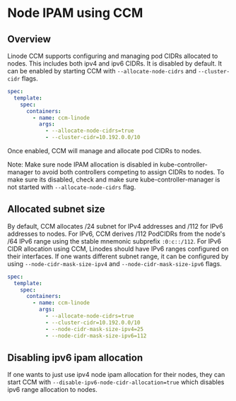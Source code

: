# Node IPAM using CCM

## Overview

Linode CCM supports configuring and managing pod CIDRs allocated to nodes. This includes both ipv4 and ipv6 CIDRs. It is disabled by default. It can be enabled by starting CCM with `--allocate-node-cidrs` and `--cluster-cidr` flags.

```yaml
spec:
  template:
    spec:
      containers:
        - name: ccm-linode
          args:
            - --allocate-node-cidrs=true
            - --cluster-cidr=10.192.0.0/10
```

Once enabled, CCM will manage and allocate pod CIDRs to nodes.

Note:
Make sure node IPAM allocation is disabled in kube-controller-manager to avoid both controllers competing to assign CIDRs to nodes. To make sure its disabled, check and make sure kube-controller-manager is not started with `--allocate-node-cidrs` flag.

## Allocated subnet size
By default, CCM allocates /24 subnet for IPv4 addresses and /112 for IPv6 addresses to nodes. For IPv6, CCM derives /112 PodCIDRs from the node's /64 IPv6 range using the stable mnemonic subprefix `:0:c::/112`. For IPv6 CIDR allocation using CCM, Linodes should have IPv6 ranges configured on their interfaces. If one wants different subnet range, it can be configured by using `--node-cidr-mask-size-ipv4` and `--node-cidr-mask-size-ipv6` flags.

```yaml
spec:
  template:
    spec:
      containers:
        - name: ccm-linode
          args:
            - --allocate-node-cidrs=true
            - --cluster-cidr=10.192.0.0/10
            - --node-cidr-mask-size-ipv4=25
            - --node-cidr-mask-size-ipv6=112
```

## Disabling ipv6 ipam allocation
If one wants to just use ipv4 node ipam allocation for their nodes, they can start CCM with `--disable-ipv6-node-cidr-allocation=true` which disables ipv6 range allocation to nodes.
